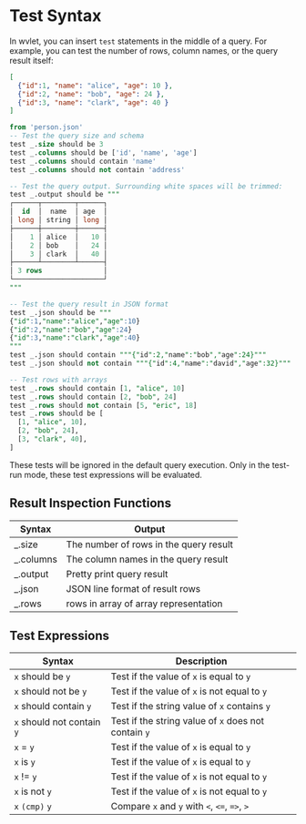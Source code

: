 # Test Syntax

In wvlet, you can insert `test` statements in the middle of a query. For example, you can test the number of rows, column names, or the query result itself:

```json title='person.json'
[
  {"id":1, "name": "alice", "age": 10 },
  {"id":2, "name": "bob", "age": 24 },
  {"id":3, "name": "clark", "age": 40 }
]
```

```sql
from 'person.json'
-- Test the query size and schema
test _.size should be 3
test _.columns should be ['id', 'name', 'age']
test _.columns should contain 'name'
test _.columns should not contain 'address'

-- Test the query output. Surrounding white spaces will be trimmed:
test _.output should be """
┌──────┬────────┬──────┐
│  id  │  name  │ age  │
│ long │ string │ long │
├──────┼────────┼──────┤
│    1 │ alice  │   10 │
│    2 │ bob    │   24 │
│    3 │ clark  │   40 │
├──────┴────────┴──────┤
│ 3 rows               │
└──────────────────────┘
"""

-- Test the query result in JSON format
test _.json should be """
{"id":1,"name":"alice","age":10}
{"id":2,"name":"bob","age":24}
{"id":3,"name":"clark","age":40}
"""
test _.json should contain """{"id":2,"name":"bob","age":24}"""
test _.json should not contain """{"id":4,"name":"david","age":32}"""

-- Test rows with arrays
test _.rows should contain [1, "alice", 10]
test _.rows should contain [2, "bob", 24]
test _.rows should not contain [5, "eric", 18]
test _.rows should be [
  [1, "alice", 10],
  [2, "bob", 24],
  [3, "clark", 40],
]
```

These tests will be ignored in the default query execution. 
Only in the test-run mode, these test expressions will be evaluated.  

## Result Inspection Functions

| Syntax    | Output                                 |
|-----------|----------------------------------------|
| _.size    | The number of rows in the query result |
| _.columns | The column names in the query result   | 
| _.output  | Pretty print query result              |  
| _.json    | JSON line format of result rows        |
| _.rows    | rows in array of array representation  |


## Test Expressions

| Syntax    | Description                                  |
|-----------|----------------------------------------------|
| `x` should be `y` | Test if the value of `x` is equal to `y`     |  
| `x` should not be `y` | Test if the value of `x` is not equal to `y` |
| `x` should contain `y` | Test if the string value of `x` contains `y` |
| `x` should not contain `y` | Test if the string value of `x` does not contain `y` |
| `x` = `y` | Test if the value of `x` is equal to `y`     |
| `x` is `y` | Test if the value of `x` is equal to `y`     |
| `x` != `y` | Test if the value of `x` is not equal to `y` |
| `x` is not `y` | Test if the value of `x` is not equal to `y` |
| `x` `(cmp)` `y` | Compare `x` and `y` with `<`, `<=`, `=>`, `>` |
